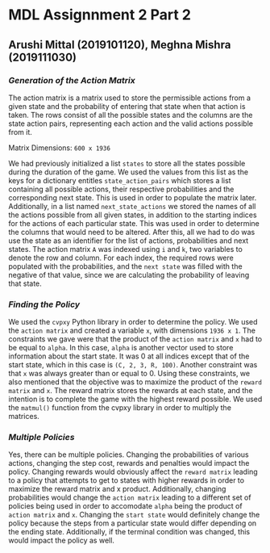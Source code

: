 # **MDL Assignnment 2 Part 2**

## **Arushi Mittal (2019101120), Meghna Mishra (2019111030)**

### ***Generation of the Action Matrix***

The action matrix is a matrix used to store the permissible actions from a given state and the probability of entering that state when that action is taken. The rows consist of all the possible states and the columns are the state action pairs, representing each action and the valid actions possible from it. 

Matrix Dimensions: `600 x 1936`

We had previously initialized a list `states` to store all the states possible during the duration of the game. We used the values from this list as the keys for a dictionary entitles `state_action_pairs` which stores a list containing all possible actions, their respective probabilities and the corresponding next state. This is used in order to populate the matrix later. Additionally, in a list named `next_state_actions` we stored the names of all the actions possible from all given states, in addition to the starting indices for the actions of each particular state. This was used in order to determine the columns that would need to be altered. After this, all we had to do was use the state as an identifier for the list of actions, probabilities and next states. The action matrix `A` was indexed using `i` and `k`, two variables to denote the row and column. For each index, the required rows were populated with the probabilities, and the `next state` was filled with the negative of that value, since we are calculating the probability of leaving that state.


### ***Finding the Policy***

We used the `cvpxy` Python library in order to determine the policy. We used the `action matrix` and created a variable `x`, with dimensions `1936 x 1`. The constraints we gave were that the product of the `action matrix` and `x` had to be equal to `alpha`. In this case, `alpha` is another vector used to store information about the start state. It was 0 at all indices except that of the start state, which in this case is `(C, 2, 3, R, 100)`. Another constraint was that `x` was always greater than or equal to 0. Using these constraints, we also mentioned that the objective was to maximize the product of the `reward matrix` and `x`. The reward matrix stores the rewards at each state, and the intention is to complete the game with the highest reward possible. We used the `matmul()` function from the cvpxy library in order to multiply the matrices.


### ***Multiple Policies***

Yes, there can be multiple policies. Changing the probabilities of various actions, changing the step cost, rewards and penalties would impact the policy. Changing rewards would obviously affect the `reward matrix` leading to a policy that attempts to get to states with higher rewards in order to maximize the reward matrix and x product. Additionally, changing probabilities would change the `action matrix` leading to a different set of policies being used in order to accomodate `alpha` being the product of `action matrix` and `x`. Changing the `start state` would definitely change the policy because the steps from a particular state would differ depending on the ending state. Additionally, if the terminal condition was changed, this would impact the policy as well.
